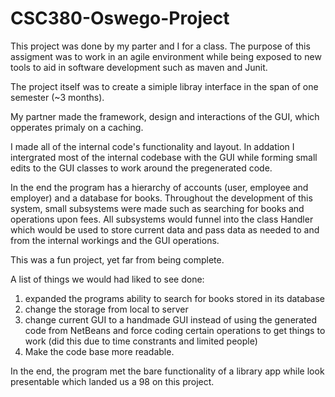 # CSC380-Oswego-Project

This project was done by my parter and I for a class. The purpose of this assigment was to work in an agile environment while being exposed to new tools to aid in software development such as maven and Junit.

The project itself was to create a simiple libray interface in the span of one semester (~3 months).

My partner made the framework, design and interactions of the GUI, which opperates primaly on a caching.

I made all of the internal code's functionality and layout. In addation I intergrated most of the internal codebase with the GUI while forming small edits to the GUI classes to work around the pregenerated code.

In the end the program has a hierarchy of accounts (user, employee and employer) and a database for books. Throughout the development of this system, small subsystems were made such as searching for books and operations upon fees. All subsystems would funnel into the class Handler which would be used to store current data and pass data as needed to and from the internal workings and the GUI operations.

This was a fun project, yet far from being complete. 

A list of things we would had liked to see done:
1) expanded the programs ability to search for books stored in its database
2) change the storage from local to server
3) change current GUI to a handmade GUI instead of using the generated code from NetBeans and force coding certain operations to get things to work (did this due to time constrants and limited people)
4) Make the code base more readable.

In the end, the program met the bare functionality of a library app while look presentable which landed us a 98 on this project.
